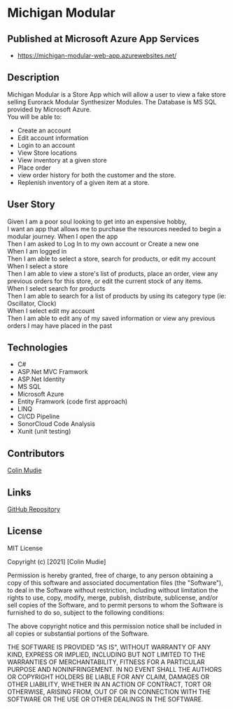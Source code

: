 # Michigan Modular

## Published at Microsoft Azure App Services
- https://michigan-modular-web-app.azurewebsites.net/

## Description
Michigan Modular is a Store App which will allow a user to view a fake store selling Eurorack Modular Synthesizer Modules.
The Database is MS SQL provided by Microsoft Azure.   
You will be able to: 

- Create an account
- Edit account information
- Login to an account
- View Store locations
- View inventory at a given store
- Place order
- view order history for both the customer and the store.
- Replenish inventory of a given item at a store.


## User Story
Given I am a poor soul looking to get into an expensive hobby,   
I want an app that allows me to purchase the resources needed to begin a modular journey. 
When I open the app  
Then I am asked to Log In to my own account or Create a new one   
When I am logged in  
Then I am able to select a store, search for products, or edit my account   
When I select a store  
Then I am able to view a store's list of products, place an order, view any previous orders for this store, or edit the current stock of any items.  
When I select search for products  
Then I am able to search for a list of products by using its category type (ie: Oscillator, Clock)  
When I select edit my account   
Then I am able to edit any of my saved information or view any previous orders I may have placed in the past

## Technologies
* C#
* ASP.Net MVC Framwork
* ASP.Net Identity
* MS SQL 
* Microsoft Azure
* Entity Framwork (code first approach)
* LINQ
* CI/CD Pipeline
* SonorCloud Code Analysis
* Xunit (unit testing)


## Contributors

[Colin Mudie](https://github.com/ColinMudie)


## Links
[GitHub Repository](https://github.com/211004-Reston-NET/Colin-Mudie-P1)

## License

MIT License

Copyright (c) [2021] [Colin Mudie]

Permission is hereby granted, free of charge, to any person obtaining a copy
of this software and associated documentation files (the "Software"), to deal
in the Software without restriction, including without limitation the rights
to use, copy, modify, merge, publish, distribute, sublicense, and/or sell
copies of the Software, and to permit persons to whom the Software is
furnished to do so, subject to the following conditions:

The above copyright notice and this permission notice shall be included in all
copies or substantial portions of the Software.

THE SOFTWARE IS PROVIDED "AS IS", WITHOUT WARRANTY OF ANY KIND, EXPRESS OR
IMPLIED, INCLUDING BUT NOT LIMITED TO THE WARRANTIES OF MERCHANTABILITY,
FITNESS FOR A PARTICULAR PURPOSE AND NONINFRINGEMENT. IN NO EVENT SHALL THE
AUTHORS OR COPYRIGHT HOLDERS BE LIABLE FOR ANY CLAIM, DAMAGES OR OTHER
LIABILITY, WHETHER IN AN ACTION OF CONTRACT, TORT OR OTHERWISE, ARISING FROM,
OUT OF OR IN CONNECTION WITH THE SOFTWARE OR THE USE OR OTHER DEALINGS IN THE
SOFTWARE.

